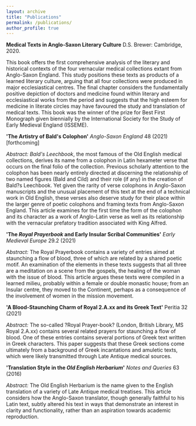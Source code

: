 ```yaml
---
layout: archive
title: "Publications"
permalink: /publications/
author_profile: true
---
```


**Medical Texts in Anglo-Saxon Literary Culture** D.S. Brewer: Cambridge, 2020.

This book offers the first comprehensive analysis of the literary and historical contexts of the four vernacular medical collections extant from Anglo-Saxon England. This study positions these texts as products of a learned literary culture, arguing that all four collections were produced in major ecclesiastical centres. The final chapter considers the fundamentally positive depiction of doctors and medicine found within literary and ecclesiastical works from the period and suggests that the high esteem for medicine in literate circles may have favoured the study and translation of medical texts. This book was the winner of the prize for Best First Monograph given biennially by the International Society for the Study of Early Medieval England (ISSEME).  


**'The Artistry of Bald's Colophon'** *Anglo-Saxon England* 48 (2021) [forthcoming]

*Abstract:* *Bald's Leechbook*, the most famous of the Old English medical collections, derives its name from a colophon in Latin hexameter verse that occurs on the final folio of the collection. Previous scholarly attention to the colophon has been nearly entirely directed at discerning the relationship of two named figures (Bald and Cild) and their role (if any) in the creation of Bald?s Leechbook. Yet given the rarity of verse colophons in Anglo-Saxon manuscripts and the unusual placement of this text at the end of a technical work in Old English, these verses also deserve study for their place within the larger genre of poetic colophons and framing texts from Anglo-Saxon England. This article examines for the first time the form of the colophon and its character as a work of Anglo-Latin verse as well as its relationship with the vernacular prefatory tradition associated with King Alfred.

**'The *Royal Prayerbook* and Early Insular Scribal Communities'** *Early Medieval Europe* 29.2 (2021)

*Abstract:* The Royal Prayerbook contains a variety of entries aimed at staunching a flow of blood, three of which are related by a shared poetic motif. An examination of the elements in these texts suggests that all three are a meditation on a scene from the gospels, the healing of the woman with the issue of blood. This article argues these texts were compiled in a learned milieu, probably within a female or double monastic house; from an Insular centre, they moved to the Continent, perhaps as a consequence of the involvement of women in the mission movement.


**'A Blood-Staunching Charm of Royal 2.A.xx and its Greek Text'** Peritia 32 (2021)

*Abstract:* The so-called ?Royal Prayer-book? (London, British Library, MS Royal 2.A.xx) contains several related prayers for staunching a flow of blood. One of these entries contains several portions of Greek text written in Greek characters. This paper suggests that these Greek sections come ultimately from a background of Greek incantations and amuletic texts, which were likely transmitted through Late Antique medical sources.

**'Translation Style in the *Old English Herbarium*'** *Notes and Queries* 63 (2016)

*Abstract:* The Old English Herbarium is the name given to the English translation of a variety of Late Antique medical treatises. This article considers how the Anglo-Saxon translator, though generally faithful to his Latin text, subtly altered his text in ways that demonstrate an interest in clarity and functionality, rather than an aspiration towards academic reproduction. 
